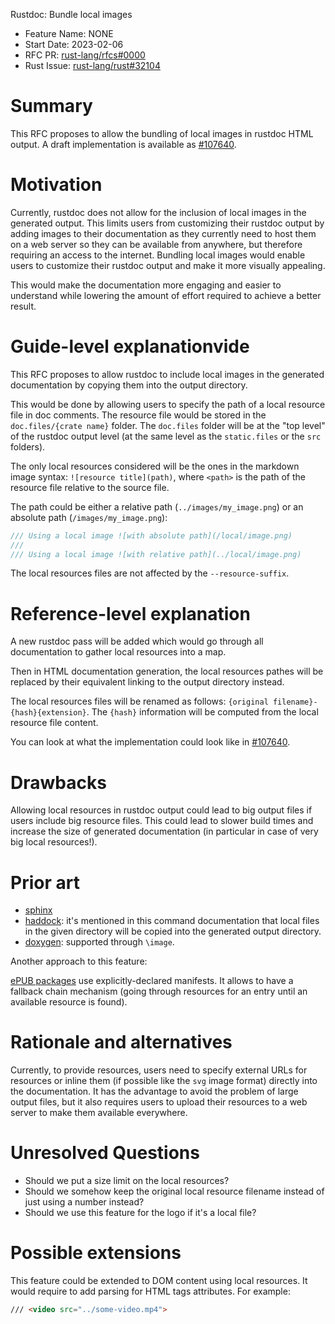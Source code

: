 Rustdoc: Bundle local images

- Feature Name: NONE
- Start Date: 2023-02-06
- RFC PR: [rust-lang/rfcs#0000](https://github.com/rust-lang/rfcs/pull/0000)
- Rust Issue: [rust-lang/rust#32104](https://github.com/rust-lang/rust/issues/32104)

# Summary
[summary]: #summary

This RFC proposes to allow the bundling of local images in rustdoc HTML output. A draft implementation is available as [#107640](https://github.com/rust-lang/rust/pull/107640).

# Motivation
[motivation]: #motivation

Currently, rustdoc does not allow for the inclusion of local images in the generated output. This limits users from customizing their rustdoc output by adding images to their documentation as they currently need to host them on a web server so they can be available from anywhere, but therefore requiring an access to the internet. Bundling local images would enable users to customize their rustdoc output and make it more visually appealing.

This would make the documentation more engaging and easier to understand while lowering the amount of effort required to achieve a better result.

# Guide-level explanationvide
[guide-level-explanation]: #guide-level-explanation

This RFC proposes to allow rustdoc to include local images in the generated documentation by copying them into the output directory.

This would be done by allowing users to specify the path of a local resource file in doc comments. The resource file would be stored in the `doc.files/{crate name}` folder. The `doc.files` folder will be at the "top level" of the rustdoc output level (at the same level as the `static.files` or the `src` folders).

The only local resources considered will be the ones in the markdown image syntax: `![resource title](path)`, where `<path>` is the path of the resource file relative to the source file.

The path could be either a relative path (`../images/my_image.png`) or an absolute path (`/images/my_image.png`):

```rust
/// Using a local image ![with absolute path](/local/image.png)
///
/// Using a local image ![with relative path](../local/image.png)
```

The local resources files are not affected by the `--resource-suffix`.

# Reference-level explanation
[reference-level-explanation]: #reference-level-explanation

A new rustdoc pass will be added which would go through all documentation to gather local resources into a map.

Then in HTML documentation generation, the local resources pathes will be replaced by their equivalent linking to the output directory instead.

The local resources files will be renamed as follows: `{original filename}-{hash}{extension}`. The `{hash}` information will be computed from the local resource file content.

You can look at what the implementation could look like in [#107640](https://github.com/rust-lang/rust/pull/107640).

# Drawbacks
[drawbacks]: #drawbacks

Allowing local resources in rustdoc output could lead to big output files if users include big resource files. This could lead to slower build times and increase the size of generated documentation (in particular in case of very big local resources!).

# Prior art
[prior-art]: #prior-art

- [sphinx](https://www.sphinx-doc.org/en/master/usage/configuration.html#confval-latex_additional_files)
- [haddock](https://haskell-haddock.readthedocs.io/en/latest/invoking.html?highlight=image#cmdoption-theme): it's mentioned in this command documentation that local files in the given directory will be copied into the generated output directory.
- [doxygen](https://doxygen.nl/manual/commands.html#cmdimage): supported through `\image`.

Another approach to this feature:

[ePUB packages](https://www.w3.org/publishing/epub3/epub-packages.html#sec-pkg-manifest) use explicitly-declared manifests. It allows to have a fallback chain mechanism (going through resources for an entry until an available resource is found).

# Rationale and alternatives
[rationale-and-alternatives]: #rationale-and-alternatives

Currently, to provide resources, users need to specify external URLs for resources or inline them (if possible like the `svg` image format) directly into the documentation. It has the advantage to avoid the problem of large output files, but it also requires users to upload their resources to a web server to make them available everywhere.

# Unresolved Questions
[unresolved-questions]: #unresolved-questions

- Should we put a size limit on the local resources?
- Should we somehow keep the original local resource filename instead of just using a number instead?
- Should we use this feature for the logo if it's a local file?

# Possible extensions
[possible-extensions]: #possible-extensions

This feature could be extended to DOM content using local resources. It would require to add parsing for HTML tags attributes. For example:

```html
/// <video src="../some-video.mp4">
```
